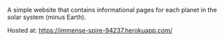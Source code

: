 A simple website that contains informational pages for each planet in the solar system (minus Earth).

Hosted at: https://immense-spire-94237.herokuapp.com/